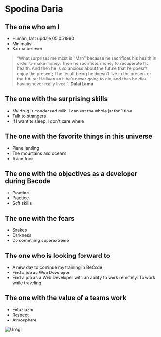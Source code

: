 # Spodina Daria 
## The one who am I 
- Human, last update 05.05.1990
- Minimalist
- Karma believer 

> “What surprises me most is “Man” because he sacrifices his health in order to make money. Then he sacrifices money to recuperate his health. And then he is so anxious about the future that he doesn’t enjoy the present; The result being he doesn’t live in the present or the future; He lives as if he’s never going to die, and then he dies having never really lived.”.
**Dalai Lama** 
 
 ## The one with the surprising skills
- My drug is condensed milk. I can eat the whole jar for 1 time
- Talk to strangers
- If I want to sleep, I don't care where

## The one with the favorite things in this universe
- Plane landing
- The mountains and oceans
- Asian food

## The one with the objectives as a developer during Becode 
- Practice
- Practice
- Soft skills

## The one with the fears 
- Snakes 
- Darkness 
- Do something superextreme

## The one who is looking forward to
- A new day to continue my training in BeCode
- Find a job as Web Developer 
- Find a job as a Web Developer with an ability to work remotely. To work while traveling.

## The one with the value of a teams work 

- Entuziazm
- Respect
- Atmosphere


![Unagi](https://media.giphy.com/media/JOe7JxOiMg61ogl6fH/giphy.gif)
















